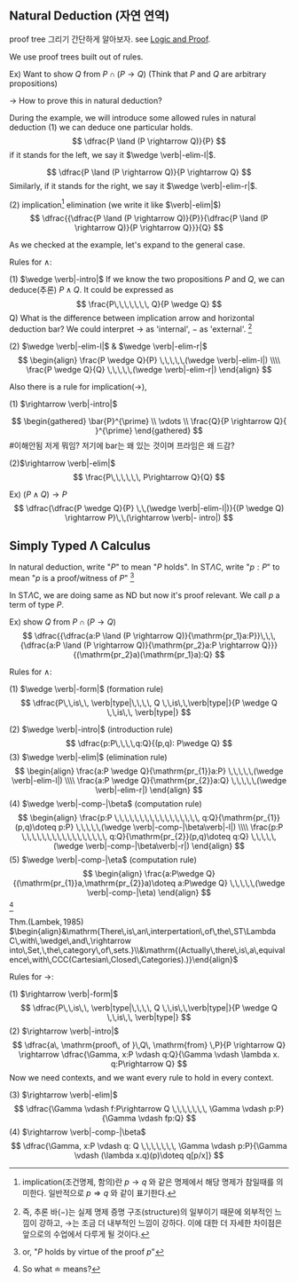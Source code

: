 ## Natural Deduction (자연 연역)
proof tree 그리기 간단하게 알아보자.
see [Logic and Proof](https://leanprover.github.io/logic_and_proof/).

We use proof trees built out of rules.

Ex) Want to show $Q$ from $P\cap (P \rightarrow Q)$
(Think that $P$ and $Q$ are arbitrary propositions)

-> How to prove this in natural deduction?


During the example, we will introduce some allowed rules in natural deduction
(1) we can deduce one particular holds.
$$
\dfrac{P \land (P \rightarrow Q)}{P}
$$
if it stands for the left, we say it $\wedge \verb|-elim-l|$.

$$
\dfrac{P \land (P \rightarrow Q)}{P \rightarrow Q}
$$
Similarly, if it stands for the right, we say it $\wedge \verb|-elim-r|$. 


(2) implication[^1] elimination (we write it like $\verb|-elim|$)
$$
\dfrac{{\dfrac{P \land (P \rightarrow Q)}{P}}{\dfrac{P \land (P \rightarrow Q)}{P \rightarrow Q}}}{Q}  
$$
[^1]: implication(조건명제, 함의)란 $p\rightarrow q$ 와 같은 명제에서 해당 명제가 참일때를 의미한다. 일반적으로 $p\Rightarrow q$ 와 같이 표기한다. 


As we checked at the example, let's expand to the general case.



Rules for $\wedge$: 

(1) $\wedge \verb|-intro|$
If we know the two propositions $P$ and $Q$, we can deduce(추론) $P\wedge Q$. It could be expressed as
$$
\frac{P\,\,\,\,\,\,\, Q}{P \wedge Q}
$$
Q) What is the difference between implication arrow and horizontal deduction bar?
We could interpret $\rightarrow$ as 'internal', $-$ as 'external'. [^2]

[^2]: 즉, 추론 바($-$)는 실제 명제 증명 구조(structure)의 일부이기 때문에 외부적인 느낌이 강하고, $\rightarrow$는 조금 더 내부적인 느낌이 강하다. 이에 대한 더 자세한 차이점은 앞으로의 수업에서 다루게 될 것이다.

(2) $\wedge \verb|-elim-l|$ & $\wedge \verb|-elim-r|$
$$
\begin{align}
\frac{P \wedge Q}{P} \,\,\,\,\,(\wedge \verb|-elim-l|) \\\\
\frac{P \wedge Q}{Q} \,\,\,\,\,(\wedge \verb|-elim-r|)
\end{align}
$$

Also there is a rule for implication($\rightarrow$),

(1) $\rightarrow \verb|-intro|$

$$
\begin{gathered}
\bar{P}^{\prime} \\
\vdots \\
\frac{Q}{P \rightarrow Q}{ }^{\prime}
\end{gathered}
$$
#이해안됨 저게 뭐임? 저기에 bar는 왜 있는 것이며 프라임은 왜 드감?


(2)$\rightarrow \verb|-elim|$
$$
\frac{P\,\,\,\,\,\, P\rightarrow Q}{Q}
$$

Ex)
$(P\wedge Q) \rightarrow P$
$$
\dfrac{\dfrac{P \wedge Q}{P} \,\,(\wedge \verb|-elim-l|)}{(P \wedge Q) \rightarrow P}\,\,(\rightarrow \verb|- intro|)
$$

## Simply Typed $\mathbb{\Lambda}$ Calculus

In natural deduction, write "$P$" to mean "$P$ holds".
In ST$\Lambda$C, write "$p:P$" to mean "$p$ is a proof/witness of $P$" [^3]
[^3]: or, "$P$ holds by virtue of the proof $p$"

In ST$\Lambda$C, we are doing same as ND but now it's proof relevant.
We call $p$ a term of type $P$.

Ex)  show $Q$ from $P\cap (P \rightarrow Q)$
$$
\dfrac{{\dfrac{a:P \land (P \rightarrow Q)}{\mathrm{pr_1}a:P}}\,\,\,{\dfrac{a:P \land (P \rightarrow Q)}{\mathrm{pr_2}a:P \rightarrow Q}}}{(\mathrm{pr_2}a)(\mathrm{pr_1}a):Q}  
$$

Rules for $\wedge$: 

(1) $\wedge \verb|-form|$ (formation rule)
$$
\dfrac{P\,\,is\,\, \verb|type|\,\,\,\, Q \,\,is\,\,\verb|type|}{P \wedge Q \,\,is\,\, \verb|type|}
$$

(2) $\wedge \verb|-intro|$ (introduction rule)
$$
\dfrac{p:P\,\,\,\,q:Q}{(p,q): P\wedge Q}
$$
(3) $\wedge \verb|-elim|$ (elimination rule)
$$
\begin{align}
\frac{a:P \wedge Q}{\mathrm{pr_{1}}a:P} \,\,\,\,\,(\wedge \verb|-elim-l|) \\\\
\frac{a:P \wedge Q}{\mathrm{pr_{2}}a:Q} \,\,\,\,\,(\wedge \verb|-elim-r|)
\end{align}
$$
(4) $\wedge \verb|-comp-|\beta$ (computation rule)
$$
\begin{align}
\frac{p:P \,\,\,\,\,\,\,\,\,\,\,\,\,\,\,\,\, q:Q}{\mathrm{pr_{1}}(p,q)\doteq p:P} \,\,\,\,\,(\wedge \verb|-comp-|\beta\verb|-l|) \\\\
\frac{p:P \,\,\,\,\,\,\,\,\,\,\,\,\,\,\,\,\, q:Q}{\mathrm{pr_{2}}(p,q)\doteq q:Q} \,\,\,\,\,(\wedge \verb|-comp-|\beta\verb|-r|)
\end{align}
$$
(5) $\wedge \verb|-comp-|\eta$ (computation rule)
$$
\begin{align}
\frac{a:P\wedge Q}{(\mathrm{pr_{1}}a,\mathrm{pr_{2}}a)\doteq a:P\wedge Q} \,\,\,\,\,(\wedge \verb|-comp-|\eta)
\end{align}
$$
[^4]
[^4]: So what $\doteq$ means?

$\mathrm{Thm.(Lambek,\,1985)}$
$\begin{align}&\mathrm{There\,is\,an\,interpertation\,of\,the\,ST\Lambda C\,with\,\wedge\,and\,\rightarrow into\,Set,\,the\,category\,of\,sets.}\\&\mathrm{(Actually\,there\,is\,a\,equivalence\,with\,CCC(Cartesian\,Closed\,Categories).)}\end{align}$


Rules for $\rightarrow$:

(1) $\rightarrow \verb|-form|$
$$
\dfrac{P\,\,is\,\, \verb|type|\,\,\,\, Q \,\,is\,\,\verb|type|}{P \wedge Q \,\,is\,\, \verb|type|}
$$
(2) $\rightarrow \verb|-intro|$
$$
\dfrac{a\, \mathrm{proof\, of }\,Q\, \mathrm{from} \,P}{P \rightarrow Q} \rightarrow \dfrac{\Gamma, x:P \vdash q:Q}{\Gamma \vdash \lambda x. q:P\rightarrow Q}
$$
Now we need contexts, and we want every rule to hold in every context.

(3) $\rightarrow \verb|-elim|$
$$
\dfrac{\Gamma \vdash f:P\rightarrow Q \,\,\,\,\,\,\, \Gamma \vdash p:P}{\Gamma \vdash fp:Q}
$$
(4) $\rightarrow \verb|-comp-|\beta$
$$
\dfrac{\Gamma, x:P \vdash q: Q \,\,\,\,\,\,\, \Gamma \vdash p:P}{\Gamma \vdash (\lambda x.q)(p)\doteq q[p/x]}
$$

